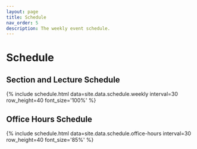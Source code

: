 ```yaml
---
layout: page
title: Schedule
nav_order: 5
description: The weekly event schedule.
---
```


# Schedule

## Section and Lecture Schedule

{% include schedule.html data=site.data.schedule.weekly interval=30 row_height=40 font_size='100%' %}

## Office Hours Schedule

{% include schedule.html data=site.data.schedule.office-hours interval=30 row_height=40 font_size='85%' %}
